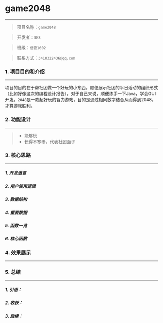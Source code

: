 # game2048

----------


> 项目名称：`game2048`

> 开发者：`SKS`

> 班级：`信管1602`

> 联系方式：`3410322436@qq.com`



### 1. 项目目的和介绍
---
项目的目的在于帮社团做一个好玩的小东西，顺便展示社团的平日活动的组织形式（比如好像这次的编程设计报告），对于自己来说，顺便练手一下Java，学会GUI开发。`2048`是一款超好玩的智力游戏，目的是通过相同数字结合从而得到2048，才算游戏胜利。

### 2. 功能设计
---
>* 能够玩
>* 长得不寒碜，代表社团面子

### 3. 核心思路
---
##### 1. 开发语言

##### 2. 用户使用逻辑

##### 3. 数据结构

##### 4. 重要数据

##### 5. 函数一览

##### 6. 核心函数


### 4. 效果展示
---

### 5. 总结
---

##### 1. 引语：

##### 2. 收获：

##### 3. 后续：

